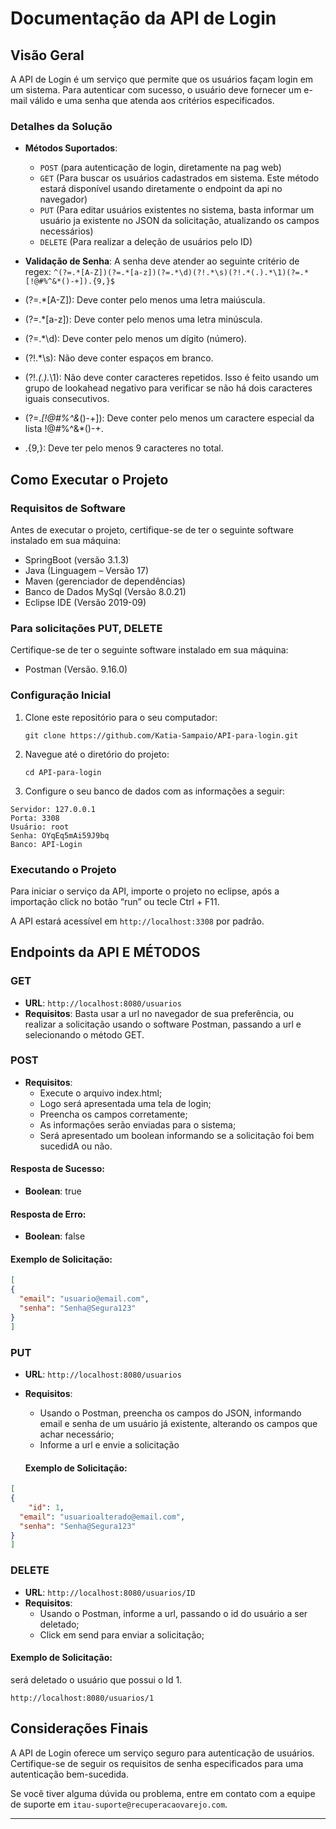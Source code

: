
# Documentação da API de Login

## Visão Geral
A API de Login é um serviço que permite que os usuários façam login em um sistema. Para autenticar com sucesso, o usuário deve fornecer um e-mail válido e uma senha que atenda aos critérios especificados.

### Detalhes da Solução
- **Métodos Suportados**: 
    - `POST` (para autenticação de login, diretamente na pag web)
    - `GET` (Para buscar os usuários cadastrados em sistema. Este método estará disponível usando diretamente o endpoint da api no navegador)
    - `PUT` (Para editar usuários existentes no sistema, basta informar um usuário ja existente no JSON da solicitação, atualizando os campos necessários)
    - `DELETE` (Para realizar a deleção de usuários pelo ID)

- **Validação de Senha**: A senha deve atender ao seguinte critério de regex: `^(?=.*[A-Z])(?=.*[a-z])(?=.*\d)(?!.*\s)(?!.*(.).*\1)(?=.*[!@#%^&*()-+]).{9,}$`

- (?=.*[A-Z]): Deve conter pelo menos uma letra maiúscula.
- (?=.*[a-z]): Deve conter pelo menos uma letra minúscula.
- (?=.*\d): Deve conter pelo menos um dígito (número).
- (?!.*\s): Não deve conter espaços em branco.
- (?!.*(.).*\1): Não deve conter caracteres repetidos. Isso é feito usando um grupo de lookahead negativo para verificar se não há dois caracteres iguais consecutivos.
- (?=.*[!@#%^&*()-+]): Deve conter pelo menos um caractere especial da lista !@#%^&*()-+.
- .{9,}: Deve ter pelo menos 9 caracteres no total.

## Como Executar o Projeto

### Requisitos de Software
Antes de executar o projeto, certifique-se de ter o seguinte software instalado em sua máquina:
- SpringBoot (versão 3.1.3)
- Java (Linguagem – Versão 17)
- Maven (gerenciador de dependências)
- Banco de Dados MySql (Versão 8.0.21)
- Eclipse IDE (Versão 2019-09)

### Para solicitações PUT, DELETE
Certifique-se de ter o seguinte software instalado em sua máquina:
- Postman (Versão. 9.16.0)

### Configuração Inicial
1. Clone este repositório para o seu computador:
   ```
   git clone https://github.com/Katia-Sampaio/API-para-login.git
   ```

2. Navegue até o diretório do projeto:
   ```
   cd API-para-login
   ```

3. Configure o seu banco de dados com as informações a seguir: 
```
Servidor: 127.0.0.1
Porta: 3308
Usuário: root
Senha: OYqEq5mAi59J9bq
Banco: API-Login
```

### Executando o Projeto
Para iniciar o serviço da API, importe o projeto no eclipse, após a importação click no botão “run” ou tecle Ctrl + F11.


A API estará acessível em `http://localhost:3308` por padrão. 

## Endpoints da API E MÉTODOS

### GET 

- **URL**: `http://localhost:8080/usuarios `
- **Requisitos**: Basta usar a url no navegador de sua preferência, ou realizar a solicitação usando o software Postman, passando a url e selecionando o método GET.

### POST
- **Requisitos**:  
    - Execute o arquivo index.html;
    - Logo será apresentada uma tela de login;
    - Preencha os campos corretamente;
    - As informações serão enviadas para o sistema;
    - Será apresentado um boolean informando se a solicitação foi bem sucedidA ou não.
  

#### Resposta de Sucesso:
- **Boolean**: true

#### Resposta de Erro:
- **Boolean**: false

 

 #### Exemplo de Solicitação:
```json
[
{
  "email": "usuario@email.com",
  "senha": "Senha@Segura123"
}
]
```
### PUT
- **URL**: `http://localhost:8080/usuarios `
- **Requisitos**:   
    - Usando o Postman, preencha os campos do JSON, informando email e senha de um usuário já existente, alterando os campos que achar necessário;
    - Informe a url e envie a solicitação


     #### Exemplo de Solicitação:
```json
[
{
    "id": 1,
  "email": "usuarioalterado@email.com",
  "senha": "Senha@Segura123"
}
]
```
### DELETE
- **URL**: `http://localhost:8080/usuarios/ID `
- **Requisitos**: 
    - Usando o Postman, informe a url, passando o id do usuário a ser deletado;
    - Click em send para enviar a solicitação;

#### Exemplo de Solicitação:
será deletado o usuário que possui o Id 1.

`http://localhost:8080/usuarios/1 `

## Considerações Finais
A API de Login oferece um serviço seguro para autenticação de usuários. Certifique-se de seguir os requisitos de senha especificados para uma autenticação bem-sucedida.

Se você tiver alguma dúvida ou problema, entre em contato com a equipe de suporte em `itau-suporte@recuperacaovarejo.com`.

---
